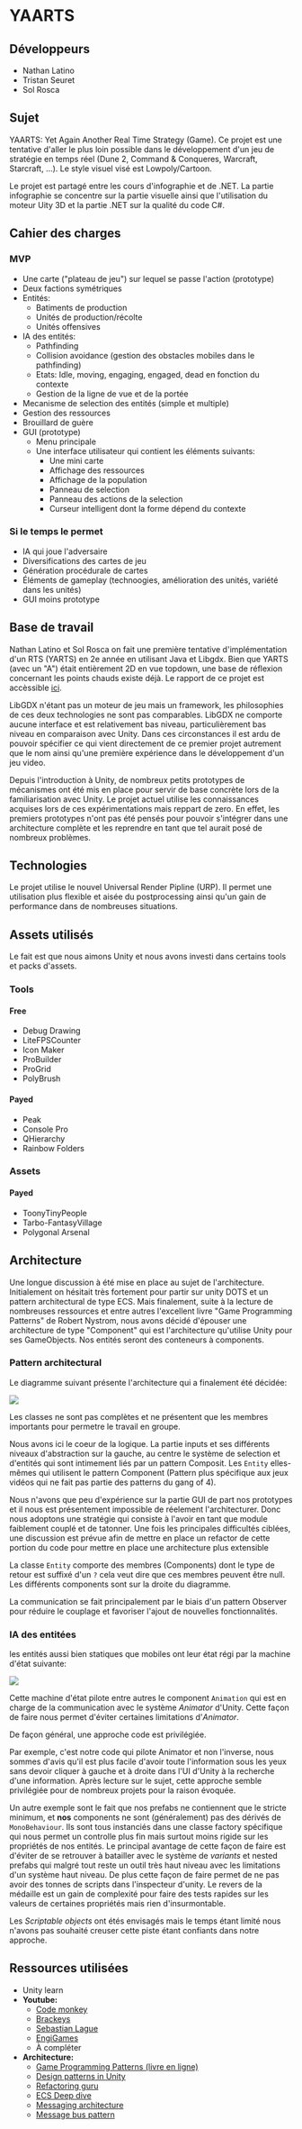 # YAARTS

## Développeurs

* Nathan Latino
* Tristan Seuret
* Sol Rosca

## Sujet

YAARTS: Yet Again Another Real Time Strategy (Game). Ce projet est une tentative d'aller le plus loin possible dans le développement d'un jeu de stratégie en temps réel (Dune 2, Command & Conqueres, Warcraft, Starcraft, ...). Le style visuel visé est Lowpoly/Cartoon.

Le projet est partagé entre les cours d'infographie et de .NET. La partie infographie se concentre sur la partie visuelle ainsi que l'utilisation du moteur Uity 3D et la partie .NET sur la qualité du code C#.

## Cahier des charges

### MVP

* Une carte ("plateau de jeu") sur lequel se passe l'action (prototype)
* Deux factions symétriques
* Entités:
    * Batiments de production
    * Unités de production/récolte
    * Unités offensives
* IA des entités:
    * Pathfinding
    * Collision avoidance (gestion des obstacles mobiles dans le pathfinding)
    * Etats: Idle, moving, engaging, engaged, dead en fonction du contexte
    * Gestion de la ligne de vue et de la portée
* Mecanisme de selection des entités (simple et multiple)
* Gestion des ressources
* Brouillard de guère
* GUI (prototype)
    * Menu principale
    * Une interface utilisateur qui contient les éléments suivants:
        * Une mini carte
        * Affichage des ressources
        * Affichage de la population
        * Panneau de selection
        * Panneau des actions de la selection
        * Curseur intelligent dont la forme dépend du contexte

### Si le temps le permet

* IA qui joue l'adversaire
* Diversifications des cartes de jeu
* Génération procédurale de cartes
* Éléments de gameplay (technoogies, amélioration des unités, variété dans les unités)
* GUI moins prototype

## Base de travail

Nathan Latino et Sol Rosca on fait une première tentative d'implémentation d'un RTS (YARTS) en 2e année en utilisant Java et Libgdx. Bien que YARTS (avec un "A") était entièrement 2D en vue topdown, une base de réflexion concernant les points chauds existe déjà. Le rapport de ce projet est accèssible [ici](https://github.com/nathanlatino/yarts/blob/master/doc/Rapport-YARTS.pdf).

LibGDX n'étant pas un moteur de jeu mais un framework, les philosophies de ces deux technologies ne sont pas comparables. LibGDX ne comporte aucune interface et est relativement bas niveau, particulièrement bas niveau en comparaison avec Unity. Dans ces circonstances il est ardu de pouvoir spécifier ce qui vient directement de ce premier projet autrement que le nom ainsi qu'une première expérience dans le développement d'un jeu video.

Depuis l'introduction à Unity, de nombreux petits prototypes de mécanismes ont été mis en place pour servir de base concrète lors de la familiarisation avec Unity. Le projet actuel utilise les connaissances acquises lors de ces expérimentations mais reppart de zero. En effet, les premiers prototypes n'ont pas été pensés pour pouvoir s'intégrer dans une architecture complète et les reprendre en tant que tel aurait posé de nombreux problèmes.

## Technologies

Le projet utilise le nouvel Universal Render Pipline (URP). Il permet une utilisation plus flexible et aisée du postprocessing ainsi qu'un gain de performance dans de nombreuses situations.

## Assets utilisés

Le fait est que nous aimons Unity et nous avons investi dans certains tools et packs d'assets.

### Tools

#### Free
* Debug Drawing
* LiteFPSCounter
* Icon Maker
* ProBuilder
* ProGrid
* PolyBrush

#### Payed
* Peak
* Console Pro
* QHierarchy
* Rainbow Folders

### Assets

#### Payed
* ToonyTinyPeople
* Tarbo-FantasyVillage
* Polygonal Arsenal

## Architecture

Une longue discussion à été mise en place au sujet de l'architecture. Initialement on hésitait très fortement pour partir sur unity DOTS et un pattern architectural de type ECS. Mais finalement, suite à la lecture de nombreuses ressources et entre autres l'excellent livre "Game Programming Patterns" de Robert Nystrom, nous avons décidé d'épouser une architecture de type "Component" qui est l'architecture qu'utilise Unity pour ses GameObjects. Nos entités seront des conteneurs à components.

### Pattern architectural
Le diagramme suivant présente l'architecture qui a finalement été décidée:

![](https://i.imgur.com/FGRo4Vh.png)

Les classes ne sont pas complètes et ne présentent que les membres importants pour permetre le travail en groupe.

Nous avons ici le coeur de la logique. La partie inputs et ses différents niveaux d'abstraction sur la gauche, au centre le système de selection et d'entités qui sont intimement liés par un pattern Composit. Les `Entity` elles-mêmes qui utilisent le pattern Component (Pattern plus spécifique aux jeux vidéos qui ne fait pas partie des patterns du gang of 4).

Nous n'avons que peu d'expérience sur la partie GUI de part nos prototypes et il nous est présentement impossible de réelement l'architecturer. Donc nous adoptons une stratégie qui consiste à l'avoir en tant que module faiblement couplé et de tatonner. Une fois les principales difficultés ciblées, une discussion est prévue afin de mettre en place un refactor de cette portion du code pour mettre en place une architecture plus extensible

La classe `Entity` comporte des membres (Components) dont le type de retour est suffixé d'un `?` cela veut dire que ces membres peuvent être null. Les différents components sont sur la droite du diagramme.

La communication se fait principalement par le biais d'un pattern Observer pour réduire le couplage et favoriser l'ajout de nouvelles fonctionnalités.


### IA des entitées

les entités aussi bien statiques que mobiles ont leur état régi par la machine d'état suivante:

![](https://i.imgur.com/fKvpIJg.png)

Cette machine d'état pilote entre autres le component `Animation` qui est en charge de la communication avec le système *Animator* d'Unity. Cette façon de faire nous permet d'éviter certaines limitations d'*Animator*.

De façon général, une approche code est privilégiée.

Par exemple, c'est notre code qui pilote Animator et non l'inverse, nous sommes d'avis qu'il est plus facile d'avoir toute l'information sous les yeux sans devoir cliquer à gauche et à droite dans l'UI d'Unity à la recherche d'une information. Après lecture sur le sujet, cette approche semble privilégiée pour de nombreux projets pour la raison évoquée.

Un autre exemple sont le fait que nos prefabs ne contiennent que le stricte minimum, et **nos** components ne sont (généralement) pas des dérivés de `MonoBehaviour`. Ils sont tous instanciés dans une classe factory spécifique qui nous permet un controlle plus fin mais surtout moins rigide sur les propriétés de nos entités. Le principal avantage de cette façon de faire est d'éviter de se retrouver à batailler avec le système de *variants* et nested prefabs qui malgré tout reste un outil très haut niveau avec les limitations d'un système haut niveau. De plus cette façon de faire permet de ne pas avoir des tonnes de scripts dans l'inspecteur d'unity. Le revers de la médaille est un gain de complexité pour faire des tests rapides sur les valeurs de certaines propriétés mais rien d'insurmontable.

Les *Scriptable objects* ont étés envisagés mais le temps étant limité nous n'avons pas souhaité creuser cette piste étant confiants dans notre approche.

## Ressources utilisées

* Unity learn
* **Youtube:**
    * [Code monkey](https://www.youtube.com/channel/UCFK6NCbuCIVzA6Yj1G_ZqCg)
    * [Brackeys](https://www.youtube.com/user/Brackeys)
    * [Sebastian Lague](https://www.youtube.com/channel/UCmtyQOKKmrMVaKuRXz02jbQ)
    * [EngiGames](https://www.youtube.com/channel/UCbAsfBmEHQpPERAVx8DHxZA)
    * À compléter
* **Architecture:**
    * [Game Programming Patterns (livre en ligne)](http://gameprogrammingpatterns.com/)
    * [Design patterns in Unity](https://www.patrykgalach.com/2019/05/06/design-patterns-in-unity/)
    * [Refactoring guru](https://refactoring.guru/)
    * [ECS Deep dive](https://rams3s.github.io/blog/2019-01-09-ecs-deep-dive/)
    * [Messaging architecture](https://medium.com/@tkomarnicki/messaging-architecture-in-unity-6e6409bdda02)
    * [Message bus pattern](https://github.com/franciscotufro/message-bus-pattern)
